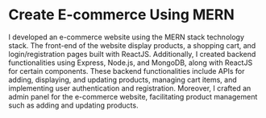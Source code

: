 # Create E-commerce Using MERN 
I developed an e-commerce website using the MERN stack technology stack. The front-end of the website display products, a shopping cart, and login/registration pages built with ReactJS. Additionally, I created backend functionalities using Express, Node.js, and MongoDB, along with ReactJS for certain components. These backend functionalities include APIs for adding, displaying, and updating products, managing cart items, and implementing user authentication and registration.
Moreover, I crafted an admin panel for the e-commerce website, facilitating product management such as adding and updating products.


